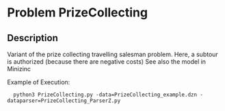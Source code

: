 # Problem PrizeCollecting
## Description
Variant of the prize collecting travelling salesman problem.
Here, a subtour is authorized (because there are negative costs)
See also the model in Minizinc

Example of Execution:
```
  python3 PrizeCollecting.py -data=PrizeCollecting_example.dzn -dataparser=PrizeCollecting_ParserZ.py
